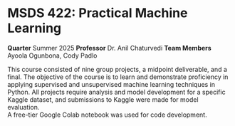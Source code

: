 # MSDS 422: Practical Machine Learning
**Quarter** Summer 2025
**Professor** Dr. Anil Chaturvedi
**Team Members** Ayoola Ogunbona, Cody Padlo

This course consisted of nine group projects, a midpoint deliverable, and a final. The objective of the course is to learn and demonstrate proficiency in applying supervised and unsupervised machine learning techniques in Python.
All projects require analysis and model development for a specific Kaggle dataset, and submissions to Kaggle were made for model evaluation.  
A free-tier Google Colab notebook was used for code development.
